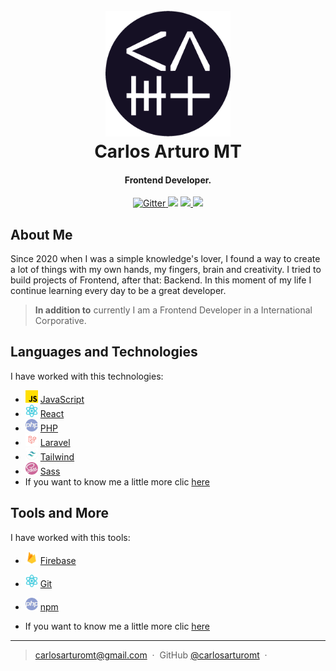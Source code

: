 <h1 align="center">
  <br>
  <a href="http://www.amitmerchant.com/electron-markdownify"><img src='./imgs/CAMT.png' alt="CAMT" width="200"></a>
  <br>
  Carlos Arturo MT 
  <br>
</h1>

<h4 align="center">Frontend Developer.</h4>

<p align="center">
  <a href="https://badge.fury.io/js/electron-markdownify">
    <img src="https://badge.fury.io/js/electron-markdownify.svg"
         alt="Gitter">
  </a>
  <a href="https://gitter.im/amitmerchant1990/electron-markdownify"><img src="https://badges.gitter.im/amitmerchant1990/electron-markdownify.svg"></a>
  <a href="https://saythanks.io/to/bullredeyes@gmail.com">
      <img src="https://img.shields.io/badge/SayThanks.io-%E2%98%BC-1EAEDB.svg">
  </a>
  <a href="https://www.paypal.me/AmitMerchant">
    <img src="https://img.shields.io/badge/$-donate-ff69b4.svg?maxAge=2592000&amp;style=flat">
  </a>
</p>


## About Me

Since 2020 when I was a simple knowledge's lover, I found a way to create a lot of things with my own hands, my fingers, brain and creativity. I tried to build projects of Frontend, after that: Backend. In this moment of my life I continue learning every day to be a great developer. 


> **In addition to**
> currently I am a Frontend Developer in a International Corporative.



## Languages and Technologies

I  have worked with this technologies:

- <img src='./imgs/js.png'  width="20" height="20"/> [JavaScript](https://developer.mozilla.org/es/docs/Web/JavaScript)
- <img src='./imgs/react.png'  width="20" height="20"/> [React](https://legacy.reactjs.org/docs/getting-started.html)
- <img src='./imgs/php.png'  width="20" height="20"/> [PHP](https://www.php.net/)
- <img src='./imgs/laravel.png'  width="20" height="20"/> [Laravel](https://laravel.com/)
- <img src='./imgs/tailwind.png'  width="20" height="20"/> [Tailwind](https://tailwindcss.com/)
- <img src='./imgs/sass.png'  width="20" height="20"/> [Sass](https://sass-lang.com/documentation/)
- If you want to know me a little more clic [here](https://camtlead.com/)

## Tools and More

I  have worked with this tools:

- <img src='./imgs/firebase.png'  width="20" height="20"/> [Firebase](https://firebase.google.com/?hl=es)
- <img src='./imgs/react.png'  width="20" height="20"/> [Git](https://git-scm.com/)
- <img src='./imgs/php.png'  width="20" height="20"/> [npm](https://www.npmjs.com/)


- If you want to know me a little more clic [here](https://camtlead.com/)

---

> [carlosarturomt@gmail.com](https://camtlead.com/) &nbsp;&middot;&nbsp;
> GitHub [@carlosarturomt](https://github.com/carlosarturomt) &nbsp;&middot;&nbsp;
